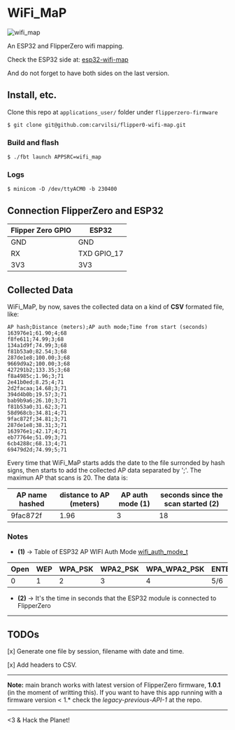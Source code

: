 # WiFi_MaP

![wifi_map](https://github.com/carvilsi/flipper0-wifi-map/blob/main/wifi_map.png?raw=true)

An ESP32 and FlipperZero wifi mapping.

Check the ESP32 side at: [esp32-wifi-map](https://github.com/carvilsi/esp32-wifi-map)

And do not forget to have both sides on the last version.

## Install, etc.

Clone this repo at `applications_user/` folder under `flipperzero-firmware`

`$ git clone git@github.com:carvilsi/flipper0-wifi-map.git`

### Build and flash

`$ ./fbt launch APPSRC=wifi_map`

### Logs

`$ minicom -D /dev/ttyACM0 -b 230400`

## Connection FlipperZero and ESP32

| Flipper Zero GPIO |    ESP32    |
|-------------------|-------------|
|      GND          |     GND     |
|      RX           | TXD GPIO_17 |
|      3V3          |     3V3     |

## Collected Data

WiFi_MaP, by now, saves the collected data on a kind of **CSV** formated file, like:

```
AP hash;Distance (meters);AP auth mode;Time from start (seconds)
163976e1;61.90;4;68
f8fe611;74.99;3;68
134a1d9f;74.99;3;68
f81b53a0;82.54;3;68
287de1e8;100.00;3;68
9669d9a2;100.00;3;68
427291b2;133.35;3;68
f8a4985c;1.96;3;71
2e41b0ed;8.25;4;71
2d2facaa;14.68;3;71
394d4b0b;19.57;3;71
bab9b9a6;26.10;3;71
f81b53a0;31.62;3;71
58d968cb;34.81;4;71
9fac872f;34.81;3;71
287de1e8;38.31;3;71
163976e1;42.17;4;71
eb77764e;51.09;3;71
6cb4288c;68.13;4;71
69479d2d;74.99;5;71
```
Every time that WiFi_MaP starts adds the date to the file surronded by hash signs, then starts to add the collected AP
data separated by ';'. The maximun AP that scans is 20.
The data is:

| AP name hashed | distance to AP (meters) | AP auth mode (1) | seconds since the scan started (2) | 
|----------------|-------------------------|------------------|------------------------------------|
|    9fac872f    |          1.96           |         3        |                 18                 |

### Notes 

- **(1)** -> Table of ESP32 AP WIFI Auth Mode [wifi_auth_mode_t](https://github.com/espressif/esp-idf/blob/master/components/esp_wifi/include/esp_wifi_types_generic.h#L85)

| Open | WEP | WPA_PSK | WPA2_PSK | WPA_WPA2_PSK | ENTERPRISE/WPA2 | WPA3_PSK |
|------|-----|---------|----------|--------------|-----------------|----------|
|  0   |  1  |    2    |    3     |      4       |     5/6         |     7    |


- **(2)** -> It's the time in seconds that the ESP32 module is connected to FlipperZero 
---

## TODOs

[x] Generate one file by session, filename with date and time.

[x] Add headers to CSV.

---

**Note:** main branch works with latest version of FlipperZero firmware, **1.0.1** (in the moment of writting this).
If you want to have this app running with a firmware version < 1.* check the *legacy-previous-API-1* at the repo.

---

<3 & Hack the Planet!
